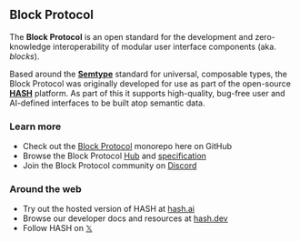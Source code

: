 <!-- GitHub links -->
[block protocol]: https://github.com/blockprotocol/blockprotocol
[hash]: https://github.com/hashintel/hash

<!-- Social links -->
[𝕏]: https://x.com/blockprotocol
[linkedin]: https://www.linkedin.com/company/block-protocol
[discord]: https://blockprotocol.org/discord?utm_medium=organic&utm_source=github_readme_blockprotocol-profile_root

<!-- Site links -->
[hub]: https://blockprotocol.org/hub?utm_medium=organic&utm_source=github_readme_blockprotocol-profile_root
[specification]: https://blockprotcol.org/docs/spec?utm_medium=organic&utm_source=github_readme_blockprotocol-profile_root

<!-- Site links -->
[hash.ai]: https://app.hash.ai/?utm_medium=organic&utm_source=github_readme_blockprotocol-profile_root
[hash.dev]: https://hash.dev/?utm_medium=organic&utm_source=github_readme_blockprotocol-profile_root
[petrinaut.org]: https://semtype.org/?utm_medium=organic&utm_source=github_readme_blockprotocol-profile_root
[semtype]: https://semtype.org/?utm_medium=organic&utm_source=github_readme_blockprotocol-profile_root

## Block Protocol

The **Block Protocol** is an open standard for the development and zero-knowledge interoperability of modular user interface components (aka. _blocks_).

Based around the **[Semtype]** standard for universal, composable types, the Block Protocol was originally developed for use as part of the open-source **[HASH]** platform. As part of this it supports high-quality, bug-free user and AI-defined interfaces to be built atop semantic data.

### Learn more

- Check out the [Block Protocol] monorepo here on GitHub
- Browse the Block Protocol [Hub] and [specification]
- Join the Block Protocol community on [Discord]

### Around the web

- Try out the hosted version of HASH at [hash.ai]
- Browse our developer docs and resources at [hash.dev]
- Follow HASH on [𝕏]
